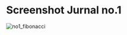 # Screenshot Jurnal no.1
![no1_fibonacci](https://user-images.githubusercontent.com/32743655/38008589-bff4cad6-3279-11e8-9a66-297d768b54e0.PNG)

